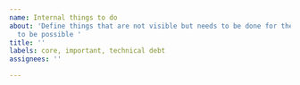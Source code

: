 ```yaml
---
name: Internal things to do
about: 'Define things that are not visible but needs to be done for the core feature
  to be possible '
title: ''
labels: core, important, technical debt
assignees: ''

---
```



